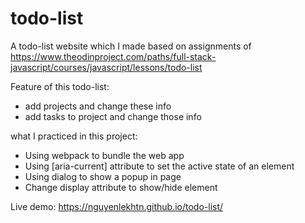 # todo-list

A todo-list website which I made based on assignments of https://www.theodinproject.com/paths/full-stack-javascript/courses/javascript/lessons/todo-list

Feature of this todo-list:

- add projects and change these info
- add tasks to project and change those info

what I practiced in this project:

- Using webpack to bundle the web app
- Using [aria-current] attribute to set the active state of an element
- Using dialog to show a popup in page
- Change display attribute to show/hide element

Live demo: https://nguyenlekhtn.github.io/todo-list/
